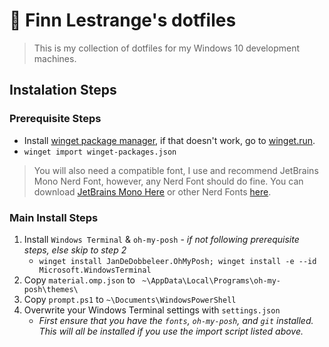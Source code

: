 # 🧪 Finn Lestrange's dotfiles

> This is my collection of dotfiles for my Windows 10 development machines.

## Instalation Steps

### Prerequisite Steps

* Install [winget package manager](ms-appinstaller:?source=https://aka.ms/getwinget), if that doesn't work, go to [winget.run](https://winget.run/).
* `winget import winget-packages.json`

> You will also need a compatible font, I use and recommend JetBrains Mono Nerd Font, however, any Nerd Font should do fine. You can download [JetBrains Mono Here](https://github.com/ryanoasis/nerd-fonts/releases/download/v2.1.0/JetBrainsMono.zip) or other Nerd Fonts [here](https://www.nerdfonts.com/).

### Main Install Steps

1. Install `Windows Terminal` & `oh-my-posh` - *if not following prerequisite steps, else skip to step 2*
    * `winget install JanDeDobbeleer.OhMyPosh; winget install -e --id Microsoft.WindowsTerminal`
2. Copy `material.omp.json` to ` ~\AppData\Local\Programs\oh-my-posh\themes\`
3. Copy `prompt.ps1` to `~\Documents\WindowsPowerShell`
4. Overwrite your Windows Terminal settings with `settings.json`
    * *First ensure that you have the `fonts`, `oh-my-posh`, and `git` installed. This will all be installed if you use the import script listed above.*